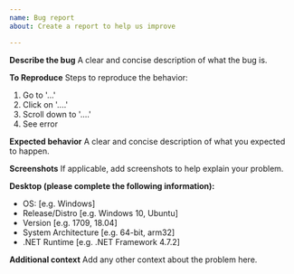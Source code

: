 ```yaml
---
name: Bug report
about: Create a report to help us improve

---
```


**Describe the bug**
A clear and concise description of what the bug is.

**To Reproduce**
Steps to reproduce the behavior:
1. Go to '...'
2. Click on '....'
3. Scroll down to '....'
4. See error

**Expected behavior**
A clear and concise description of what you expected to happen.

**Screenshots**
If applicable, add screenshots to help explain your problem.

**Desktop (please complete the following information):**
 -  OS: \[e.g. Windows]
 -  Release/Distro \[e.g. Windows 10, Ubuntu]
 -  Version \[e.g. 1709, 18.04]
 -  System Architecture \[e.g. 64-bit, arm32]
 -  .NET Runtime \[e.g. .NET Framework 4.7.2]

**Additional context**
Add any other context about the problem here.
